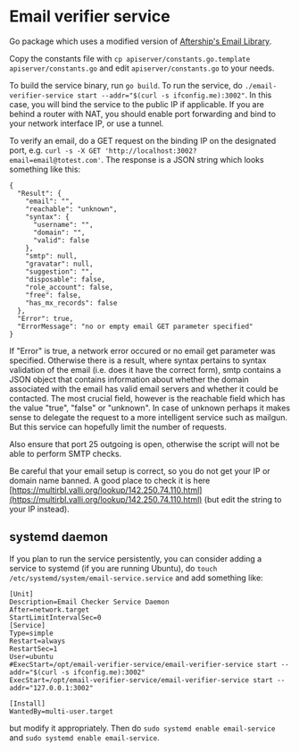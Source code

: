 Email verifier service
======================

Go package which uses a modified version of [Aftership's Email Library](https://github.com/AfterShip/email-verifier).

Copy the constants file with `cp apiserver/constants.go.template apiserver/constants.go` and edit `apiserver/constants.go` to your needs.

To build the service binary, run `go build`. To run the service, do `./email-verifier-service start --addr="$(curl -s ifconfig.me):3002"`. In this case, you will bind the service to the public IP if applicable. If you are behind a router with NAT, you should enable port forwarding and bind to your network interface IP, or use a tunnel.

To verify an email, do a GET request on the binding IP on the designated port, e.g. `curl -s -X GET 'http://localhost:3002?email=email@totest.com'`. The response is a JSON string which looks something like this:

	{
	  "Result": {
	    "email": "",
	    "reachable": "unknown",
	    "syntax": {
	      "username": "",
	      "domain": "",
	      "valid": false
	    },
	    "smtp": null,
	    "gravatar": null,
	    "suggestion": "",
	    "disposable": false,
	    "role_account": false,
	    "free": false,
	    "has_mx_records": false
	  },
	  "Error": true,
	  "ErrorMessage": "no or empty email GET parameter specified"
	}

If "Error" is true, a network error occured or no email get parameter was specified. Otherwise there is a result, where syntax pertains to syntax validation of the email (i.e. does it have the correct form), smtp contains a JSON object that contains information about whether the domain associated with the email has valid email servers and whether it could be contacted. The most crucial field, however is the reachable field which has the value "true", "false" or "unknown". In case of unknown perhaps it makes sense to delegate the request to a more intelligent service such as mailgun. But this service can hopefully limit the number of requests.


Also ensure that port 25 outgoing is open, otherwise the script will not be able to perform SMTP checks.

Be careful that your email setup is correct, so you do not get your IP or domain name banned. A good place to check it is here [https://multirbl.valli.org/lookup/142.250.74.110.html](https://multirbl.valli.org/lookup/142.250.74.110.html) (but edit the string to your IP instead).

systemd daemon
--------------
If you plan to run the service persistently, you can consider adding a service to systemd (if you are running Ubuntu), do `touch /etc/systemd/system/email-service.service` and add something like:

	[Unit]
	Description=Email Checker Service Daemon
	After=network.target
	StartLimitIntervalSec=0
	[Service]
	Type=simple
	Restart=always
	RestartSec=1
	User=ubuntu
	#ExecStart=/opt/email-verifier-service/email-verifier-service start --addr="$(curl -s ifconfig.me):3002"
	ExecStart=/opt/email-verifier-service/email-verifier-service start --addr="127.0.0.1:3002"

	[Install]
	WantedBy=multi-user.target

but modify it appropriately. Then do `sudo systemd enable email-service` and `sudo systemd enable email-service`.
